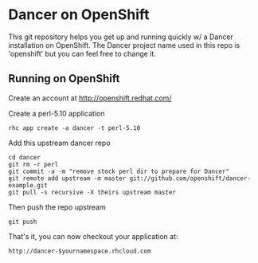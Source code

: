 Dancer on OpenShift
===================


This git repository helps you get up and running quickly w/ a Dancer installation
on OpenShift.  The Dancer project name used in this repo is 'openshift'
but you can feel free to change it.


Running on OpenShift
----------------------------

Create an account at http://openshift.redhat.com/

Create a perl-5.10 application

    rhc app create -a dancer -t perl-5.10

Add this upstream dancer repo

    cd dancer
    git rm -r perl
    git commit -a -m "remove stock perl dir to prepare for Dancer"
    git remote add upstream -m master git://github.com/openshift/dancer-example.git
    git pull -s recursive -X theirs upstream master
    
Then push the repo upstream

    git push

That's it, you can now checkout your application at:

    http://dancer-$yournamespace.rhcloud.com

